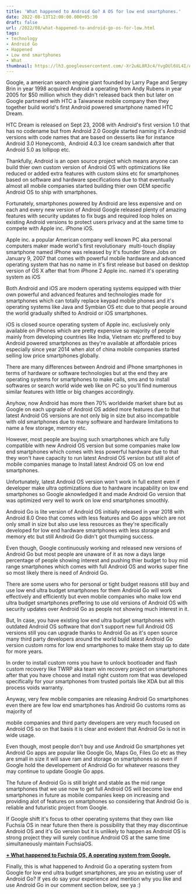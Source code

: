 ```yaml
---
title: 'What happened to Android Go? A OS for low end smartphones.'
date: 2022-08-13T12:00:00.000+05:30
draft: false
url: /2022/08/what-happened-to-android-go-os-for-low.html
tags: 
- technology
- Android Go
- Happened
- Low end smartphones
- What
thumbnail: https://lh3.googleusercontent.com/-Xr2u6L8R3c4/YvgDUl6VL4I/AAAAAAAANGE/NSaIxJgqKKcFnJmrxcoNIdfDTBN1-SOjQCNcBGAsYHQ/s1600/1660420941248664-0.png
---
```


  

  

  

Google, a american search engine giant founded by Larry Page and Sergey Brin in year 1998 acquired Android a operating from Andy Rubens in year 2005 for $50 million which they didn't released back then but later on Google partnered with HTC a Taiwanese mobile company then they together build world's first Android powered smartphone named HTC Dream.

  

HTC Dream is released on Sept 23, 2008 with Android's first version 1.0 that has no codename but from Android 2.0 Google started naming it's Android versions with code names that are based on desserts like for instance Android 3.0 Honeycomb,  Android 4.0.3 Ice cream sandwich after that Android 5.0 as lollipop etc.

  

Thankfully, Android is an open source project which means anyone can build thier own custom version of Android OS with optimizations like reduced or added extra features with custom skins etc for smartphones based on software and hardware specifications due to that eventually almost all mobile companies started building thier own OEM specific Android OS to ship with smartphones.

  

Fortunately, smartphones powered by Android are less expensive and on each and every new version of Android Google released plenty of amazing features with security updates to fix bugs and required loop holes on existing Android versions to protect users privacy and at the same time to compete with Apple inc. iPhone iOS.

  

Apple inc. a popular American company well known PC aka personal computers maker made world's first revolutionary  multi-touch display smartphone named iPhone was released by it's founder Steve Jobs on January 9, 2007 that comes with powerful mobile hardware and advanced operating system that has no name in it's first release but based on desktop version of OS X after that from iPhone 2 Apple inc. named it's operating system as iOS 

  

Both Android and iOS are modern operating systems equipped with thier own powerful and advanced features and technologies made for smartphones which can totally replace keypad mobile phones and it's operating systems like Java and Symbian OS etc due to that people around the world gradually shifted to Android or iOS smartphones.

  

iOS is closed source operating system of Apple inc. exclusively only available on iPhones which are pretty expensive so majority of people mainly from developing countries like India, Vietnam etc preffered to buy Android powered smartphones as they're available at affordable prices especially since year 2014 when alot of china mobile companies started selling low price smartphones globally.

  

There are many differences between Android and iPhone smartphones in terms of hardware or software technologies but at the end they are operating systems for smartphones to make calls, sms and to install softwares or search world wide web like on PC so you'll find numerous similar features with little or big changes accordingly.

  

Anyhow, now Android has more then 70% worldwide market share but as Google on each upgrade of Android OS added more features due to that latest Android OS versions are not only big in size but also incompatible with old smartphones due to many software and hardware limitations to name a few storage, memory etc.

  

However, most people are buying such smartphones which are fully compatible with new Android OS version but some companies make low end smartphones which comes with less powerful hardware due to that they won't have capacity to run latest Android OS version but still alot of mobile companies manage to Install latest Android OS on low end smartphones.

  

Unfortunately, latest Android OS version won't work in full extent even if developer make ultra optimizations due to hardware incapability on low end smartphones so Google aknowledged it and made Android Go version that was optimized very well to work on low end smartphones smoothly.

  

Android Go is lite version of Android OS initially released in year 2018 with Android 8.0 Oreo that comes with less features and Go apps which are not only small in size but also use less resources as they're specifically developed for low end hardware smartphones with less storage and memory etc but still Android Go didn't got thumping success.

  

Even though, Google continuously working and released new versions of Android Go but most people are unaware of it as now a days large percentage of people showing interest and pushing thier budget to buy mid range smartphones which comes with full Android OS and works super fine so most likely there is need of Android Go.

  

There are some users who for personal or tight budget reasons still buy and use low end ultra budget smartphones for them Android Go will work effectively and efficiently but even mobile companies who make low end ultra budget smartphones preffering to use old versions of Android OS with security updates over Android Go as people not showing much interest in it.

  

But, In case, you have existing low end ultra budget smartphones with outdated Android OS software that don't support new full Android OS versions still you can upgrade thanks to Android Go as it's open source many third party developers around the world build latest Android Go version custom roms for low end smartphones to make them stay up to date for more years.

  

In order to install custom roms you have to unlock bootloader and flash custom recovery like TWRP aka team win recovery project on smartphones after that you have choose and install right custom rom that was developed specifically for your smartphones from trusted portals like XDA but all this process voids warranty.

  

Anyway, very few mobile companies are releasing Android Go smartphones even there are few low end smartphones has Android Go customs roms as majority of 

mobile companies and third party developers are very much focused on Android OS so on that basis it is clear and evident that Android Go is not in wide usage.  

  

Even though, most people don't buy and use Android Go smartphones yet Android Go apps are popular like Google Go, Maps Go, Files Go etc as they are small in size it will save ram and storage on smartphones so even if Google hold the developement of Android Go for whatever reasons they may continue to update Google Go apps.

  

The future of Android Go is still bright and stable as the mid range smartphones that we use now to get full Android OS will become low end smartphones in future as mobile companies keep on increasing and providing alot of features on smartphones so considering that Android Go is reliable and futuristic project from Google.

  

If Google shift it's focus to other operating systems that they own like Fuchsia OS in near future then there is possibility that they may discontinue Android OS and it's Go version but it is unlikely to happen as Android OS is strong project they will surely continue Android OS at the same time simultaneously maintain FuchsiaOS.

  

**[\+ What happened to Fuchsia OS, A operating system from Google.](http://What%20happened%20to%20Fuchsia%20OS,%20A%20operating%20system%20from%20Google.)**

  

Finally, this is what happened to Android Go a operating system from Google for low end ultra budget smartphones, are you an existing user of Android Go? If yes do say your experience and mention why you like and use Android Go in our comment section below, see ya :)